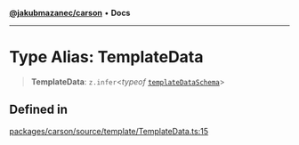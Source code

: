 [**@jakubmazanec/carson**](../README.md) • **Docs**

---

# Type Alias: TemplateData

> **TemplateData**: `z.infer`\<_typeof_ [`templateDataSchema`](../variables/templateDataSchema.md)\>

## Defined in

[packages/carson/source/template/TemplateData.ts:15](https://github.com/jakubmazanec/tools/blob/e8ae4d79f84effbab1b79b1c88222a54b84f3504/packages/carson/source/template/TemplateData.ts#L15)

